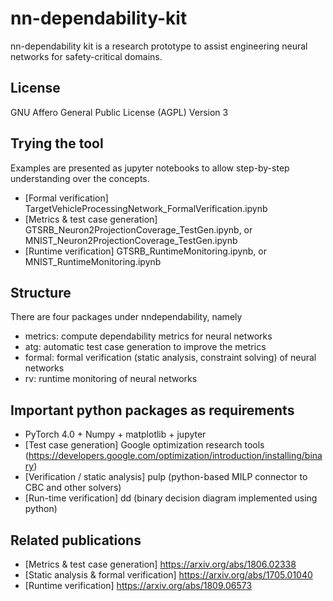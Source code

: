# nn-dependability-kit

nn-dependability kit is a research prototype to assist engineering neural networks for safety-critical domains. 

## License

GNU Affero General Public License (AGPL) Version 3

## Trying the tool

Examples are presented as jupyter notebooks to allow step-by-step understanding over the concepts. 

- [Formal verification] TargetVehicleProcessingNetwork_FormalVerification.ipynb
- [Metrics & test case generation] GTSRB_Neuron2ProjectionCoverage_TestGen.ipynb, or MNIST_Neuron2ProjectionCoverage_TestGen.ipynb  
- [Runtime verification] GTSRB_RuntimeMonitoring.ipynb, or MNIST_RuntimeMonitoring.ipynb  

## Structure

There are four packages under nndependability, namely
- metrics: compute dependability metrics for neural networks
- atg: automatic test case generation to improve the metrics
- formal: formal verification (static analysis, constraint solving) of neural networks
- rv: runtime monitoring of neural networks

## Important python packages as requirements

- PyTorch 4.0 + Numpy + matplotlib + jupyter
- [Test case generation] Google optimization research tools (https://developers.google.com/optimization/introduction/installing/binary)
- [Verification / static analysis] pulp (python-based MILP connector to CBC and other solvers)
- [Run-time verification] dd (binary decision diagram implemented using python)

## Related publications

- [Metrics & test case generation] https://arxiv.org/abs/1806.02338
- [Static analysis & formal verification] https://arxiv.org/abs/1705.01040 
- [Runtime verification] https://arxiv.org/abs/1809.06573


